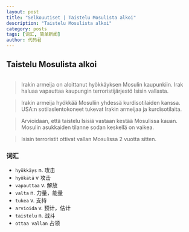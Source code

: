 ```yaml
---
layout: post
title: "Selkouutiset | Taistelu Mosulista alkoi"
description: "Taistelu Mosulista alkoi"
category: posts
tags: [词汇, 简单新闻]
author: 代码君
---
```


## Taistelu Mosulista alkoi

<figure>
<a href="http://img.yle.fi/uutiset/ulkomaat/article9234091.ece/ALTERNATES/w580h326/MOSUL%20h_53070919.jpg"><img src="http://img.yle.fi/uutiset/ulkomaat/article9234091.ece/ALTERNATES/w580h326/MOSUL%20h_53070919.jpg" alt=""></a>
</figure>

> Irakin armeija on aloittanut hyökkäyksen Mosulin kaupunkiin. Irak haluaa vapauttaa kaupungin terroristijärjestö Isisin vallasta.

> Irakin armeija hyökkää Mosuliin yhdessä kurdisotilaiden kanssa. USA:n sotilaslentokoneet tukevat Irakin armeijaa ja kurdisotilaita.

> Arvioidaan, että taistelu Isisiä vastaan kestää Mosulissa kauan. Mosulin asukkaiden tilanne sodan keskellä on vaikea.

> Isisin terroristit ottivat vallan Mosulissa 2 vuotta sitten.

### 词汇

- `hyökkäys` n. 攻击
- `hyökätä` v 攻击
- `vapauttaa` v. 解放
- `valta` n. 力量，能量
- `tukea` v. 支持
- `arvioida` v. 预计，估计
- `taistelu` n. 战斗
- `ottaa vallan` 占领
